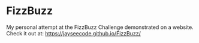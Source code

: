 # FizzBuzz
My personal attempt at the FizzBuzz Challenge demonstrated on a website.
<br>Check it out at: https://jayseecode.github.io/FizzBuzz/
